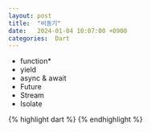 ```yaml
---
layout: post
title:  "비동기"
date:   2024-01-04 10:07:00 +0900
categories:  Dart
---
```


- function*
- yield
- async & await
- Future
- Stream
- Isolate

{% highlight dart %}
{% endhighlight %}